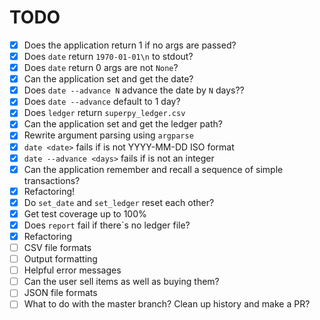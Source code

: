 # TODO
- [x] Does the application return 1 if no args are passed?
- [x] Does `date` return `1970-01-01\n` to stdout?
- [X] Does `date` return 0 args are not `None`?
- [X] Can the application set and get the date?
- [X] Does `date --advance N` advance the date by `N` days??
- [X] Does `date --advance` default to 1 day?
- [X] Does `ledger` return `superpy_ledger.csv`
- [X] Can the application set and get the ledger path?
- [X] Rewrite argument parsing using `argparse`
- [X] `date <date>` fails if <date> is not YYYY-MM-DD ISO format
- [X] `date --advance <days>` fails if <days> is not an integer
- [X] Can the application remember and recall a sequence of simple transactions?
- [X] Refactoring!
- [X] Do `set_date` and `set_ledger` reset each other?
- [X] Get test coverage up to 100%
- [X] Does `report` fail if there`s no ledger file?
- [X] Refactoring
- [ ] CSV file formats
- [ ] Output formatting
- [ ] Helpful error messages
- [ ] Can the user sell items as well as buying them?
- [ ] JSON file formats
- [ ] What to do with the master branch? Clean up history and make a PR?
